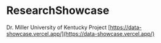 # ResearchShowcase
Dr. Miller University of Kentucky Project
[https://data-showcase.vercel.app/](https://data-showcase.vercel.app/)
